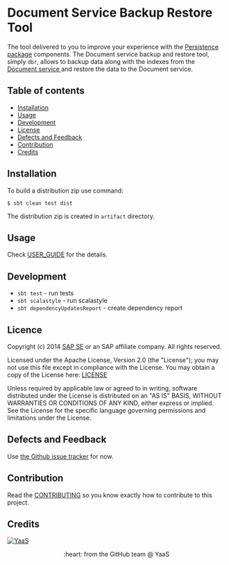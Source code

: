 # Document Service Backup Restore Tool

The tool delivered to you to improve your experience with the
<a href="https://market.yaas.io/beta/all/Persistence%2520(Beta)/9b174e06-9283-4c47-8d16-6eded2ac840a">
Persistence package</a> components. The Document service backup and restore tool, simply `dbr`, allows to backup data along with the indexes from the
<a href="https://devportal.yaas.io/services/beta/document/latest/">Document service </a>and restore the data to
the Document service.

## Table of contents


* [Installation](#installation)
* [Usage](#usage)
* [Development](#development)
* [License](#license)
* [Defects and Feedback](#defects-and-feedback)
* [Contribution](#contribution)
* [Credits](#credits)



## Installation

To build a distribution zip use command:

```
$ sbt clean test dist
```

The distribution zip is created in `artifact` directory.

## Usage

Check [USER_GUIDE](USER_GUIDE.md) for the details.

## Development

- `sbt test` - run tests
- `sbt scalastyle` - run scalastyle
- `sbt dependencyUpdatesReport` - create dependency report

## Licence

Copyright (c) 2014 [SAP SE](http://www.sap.com) or an SAP affiliate company. All rights reserved.

Licensed under the Apache License, Version 2.0 (the "License");
you may not use this file except in compliance with the License.
You may obtain a copy of the License here: [LICENSE](LICENSE)

Unless required by applicable law or agreed to in writing, software
distributed under the License is distributed on an "AS IS" BASIS,
WITHOUT WARRANTIES OR CONDITIONS OF ANY KIND, either express or implied.
See the License for the specific language governing permissions and
limitations under the License.


## Defects and Feedback

Use [the Github issue tracker](../../issues) for now.

## Contribution

Read the [CONTRIBUTING](CONTRIBUTING.md) so you know exactly how to contribute to this project.

## Credits

<p align="center">

[![YaaS](https://github.com/YaaS/sample-yaas-repository/blob/master/YaaS.png)](https://yaas.io)

<p align="center">
:heart: from the GitHub team @ YaaS
